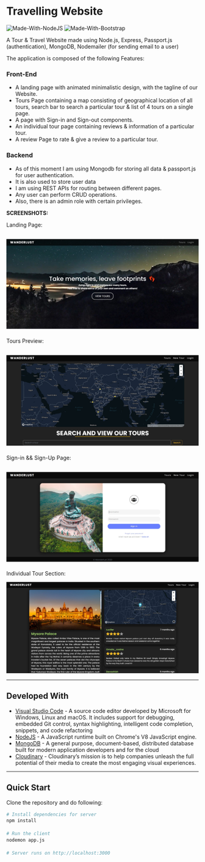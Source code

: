 # Travelling Website

![Made-With-NodeJS](https://img.shields.io/badge/Made_with-NodeJS-informational?style=for-the-badge&logo=javascript) ![Made-With-Bootstrap](https://img.shields.io/badge/Made_with-Bootstrap-informational?style=for-the-badge&logo=bootstrap)

A Tour & Travel Website made using Node.js, Express, Passport.js (authentication), MongoDB, Nodemailer (for sending email to a user)

The application is composed of the following Features:

### Front-End
* A landing page with animated minimalistic design, with the tagline of our Website.
* Tours Page containing a map consisting of geographical location of all tours, search bar to search a particular tour & list of 4 tours on a single page.
* A page with Sign-in and Sign-out components.
* An individual tour page containing reviews & information of a particular tour. 
* A review Page to rate & give a review to a particular tour.


### Backend
* As of this moment I am using Mongodb for storing all data & passport.js for user authentication.
* It is also used to store user data 
* I am using REST APIs for routing between different pages.
* Any user can perform CRUD operations.
* Also, there is an admin role with certain privileges.

**SCREENSHOTS:**

Landing Page:

![](assets/main-screen.jpg)
---
Tours Preview:

![](assets/preview-page.jpg)
---
Sign-in && Sign-Up Page:

![](assets/signinup.jpg)
---
Individual Tour Section:

![](assets/cart.jpg)

---

## Developed With

* [Visual Studio Code](https://code.visualstudio.com/) - A source code editor developed by Microsoft for Windows, Linux and macOS. It includes support for debugging, embedded Git control, syntax highlighting, intelligent code completion, snippets, and code refactoring
* [NodeJS](https://nodejs.org/en/) - A JavaScript runtime built on Chrome's V8 JavaScript engine.
* [MongoDB](https://www.mongodb.com/) - A general purpose, document-based, distributed database built for modern application developers and for the cloud
* [Cloudinary](https://cloudinary.com/) - Cloudinary’s mission is to help companies unleash the full potential of their media to create the most engaging visual experiences.

---

## Quick Start

Clone the repository and do following:

```bash
# Install dependencies for server
npm install

# Run the client 
nodemon app.js

# Server runs on http://localhost:3000
```